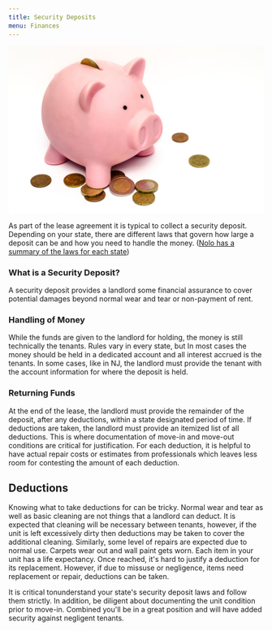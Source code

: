 ```yaml
---
title: Security Deposits
menu: Finances
---
```


![Security Deposits](/images/business-money-pink-coins.jpg)

As part of the lease agreement it is typical to collect a security deposit. Depending on your state, there are different laws that govern how large a deposit can be and how you need to handle the money. ([Nolo has a summary of the laws for each state](http://www.nolo.com/legal-encyclopedia/security-deposit-limits-deadlines-your-state-36186.html))

### What is a Security Deposit?
A security deposit provides a landlord some financial assurance to cover potential damages beyond normal wear and tear or non-payment of rent.  

### Handling of Money
While the funds are given to the landlord for holding, the money is still technically the tenants. Rules vary in every state, but In most cases the money should be held in a dedicated account and all interest accrued is the tenants. In some cases, like in NJ, the landlord must provide the tenant with the account information for where the deposit is held.

### Returning Funds
At the end of the lease, the landlord must provide the remainder of the deposit, after any deductions, within a state designated period of time. If deductions are taken, the landlord must provide an itemized list of all deductions. This is where documentation of move-in and move-out conditions are critical for justification. For each deduction, it is helpful to have actual repair costs or estimates from professionals which leaves less room for contesting the amount of each deduction.

## Deductions
Knowing what to take deductions for can be tricky. Normal wear and tear as well as basic cleaning are not things that a landlord can deduct. It is expected that cleaning will be necessary between tenants, however, if the unit is left excessively dirty then deductions may be taken to cover the additional cleaning. Similarly, some level of repairs are expected due to normal use. Carpets wear out and wall paint gets worn. Each item in your unit has a life expectancy. Once reached, it's hard to justify a deduction for its replacement. However, if due to missuse or negligence, items need replacement or repair, deductions can be taken.

It is critical tonunderstand your state's security deposit laws and follow them strictly. In addition, be diligent about documenting the unit condition prior to move-in. Combined you'll be in a great position and will have added security against negligent tenants.
